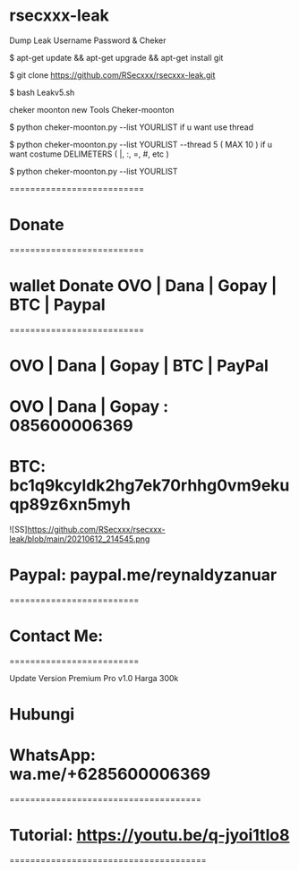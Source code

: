# rsecxxx-leak
Dump Leak Username Password &amp; Cheker

$ apt-get update && apt-get upgrade && apt-get install git

$ git clone https://github.com/RSecxxx/rsecxxx-leak.git

$ bash Leakv5.sh

cheker moonton new Tools Cheker-moonton

$ python cheker-moonton.py --list YOURLIST
if u want use thread

$ python cheker-moonton.py --list YOURLIST --thread 5 ( MAX 10 )
if u want costume DELIMETERS ( |, :, =, #, etc )

$ python cheker-moonton.py --list YOURLIST 



==========================

# Donate

==========================

# wallet Donate OVO | Dana | Gopay | BTC | Paypal

==========================

# OVO | Dana | Gopay | BTC | PayPal

# OVO | Dana | Gopay : 085600006369

# BTC: bc1q9kcyldk2hg7ek70rhhg0vm9ekuqp89z6xn5myh

![SS]https://github.com/RSecxxx/rsecxxx-leak/blob/main/20210612_214545.png

# Paypal: paypal.me/reynaldyzanuar

=========================

# Contact Me:

=========================

Update Version 
Premium Pro v1.0
Harga 300k

# Hubungi 
# WhatsApp: wa.me/+6285600006369

=====================================

# Tutorial: https://youtu.be/q-jyoi1tlo8

======================================

